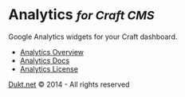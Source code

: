 # Analytics <small>_for Craft CMS_</small>

Google Analytics widgets for your Craft dashboard.

- [Analytics Overview](https://dukt.net/craft/analytics/)
- [Analytics Docs](https://dukt.net/craft/analytics/docs)
- [Analytics License](https://dukt.net/craft/analytics/docs/license)


[Dukt.net](https://dukt.net/) © 2014 - All rights reserved